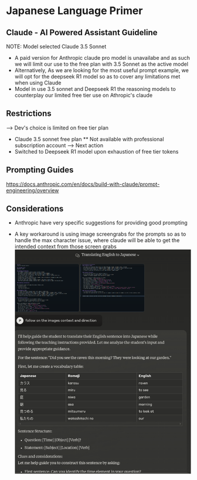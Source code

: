 # Japanese Language Primer 
## Claude - AI Powered Assistant Guideline




NOTE: Model selected  Claude 3.5 Sonnet<br>
- A paid version for Anthropic claude pro model is unavailabe and as such we will limit our use to the free plan with 3.5 Sonnet as the active model 
- Alternatively, As we are looking for the most useful prompt example, we will opt for the deepseek R1 model so as to cover any limitations met when using Claude
- Model in use 3.5 sonnet and Deepseek R1 the reasoning models to counterplay our limited free tier use on Athropic's claude


## Restrictions

--> Dev's choice is limited on free tier plan
- Claude 3.5 sonnet free plan ** Not available with professional subscription account 
--> Next action
- Switched to Deepseek R1 model upon exhaustion of free tier tokens

## Prompting Guides
https://docs.anthropic.com/en/docs/build-with-claude/prompt-engineering/overview


## Considerations 
- Anthropic have very specific suggestions for providing good prompting 

- A key workaround is using image screengrabs for the prompts so as to handle the max character issue, where claude will be able to get the intended context from those screen grabs
![claude-prompt](./assets/claude_prompt.png)